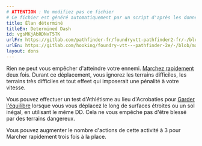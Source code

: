 ```yaml
---
# ATTENTION : Ne modifiez pas ce fichier
# Ce fichier est généré automatiquement par un script d'après les données du module Foundry VTT officiel et de sa traduction
title: Élan déterminé
titleEn: Determined Dash
id: vgsMKjAbRDNxT5TK
urlFr: https://gitlab.com/pathfinder-fr/foundryvtt-pathfinder2-fr/-/blob/master/data/feats/vgsMKjAbRDNxT5TK.htm
urlEn: https://gitlab.com/hooking/foundry-vtt---pathfinder-2e/-/blob/master/packs/data/feats.db/determined-dash.json
layout: dons
---
```

Rien ne peut vous empêcher d'atteindre votre ennemi. [Marchez rapidement](../actions/marcher-rapidement.md) deux fois. Durant ce déplacement, vous ignorez les terrains difficiles, les terrains très difficiles et tout effeet qui imposerait une pénalité à votre vitesse.

Vous pouvez effectuer un test d'Athlétisme au lieu d'Acrobaties pour [Garder l'équilibre](../actions/garder-l-équilibre.md) lorsque vous vous déplacez le long de surfaces étroites ou un sol inégal, en utilisant le même DD. Cela ne vous empêche pas d'être blessé par des terrains dangereux.

Vous pouvez augmenter le nombre d'actions de cette activité à 3 pour Marcher rapidement trois fois à la place.
